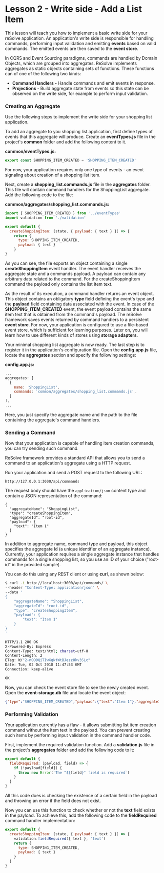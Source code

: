 # Lesson 2 - Write side - Add a List Item

This lesson will teach you how to implement a basic write side for your reSolve application. An application's write side is responsible for handling commands, performing input validation and emitting **events** based on valid commands. The emitted events are then saved to the **event store**.

In CQRS and Event Sourcing paradigms, commands are handled by Domain Objects, which are grouped into aggregates. ReSolve implements aggregates as static objects containing sets of functions. These functions can of one of the following two kinds:

- **Command Handlers** - Handle commands and emit events in response.
- **Projections** - Build aggregate state from events so this state can be observed on the write side, for example to perform input validation.

### Creating an Aggregate

Use the following steps to implement the write side for your shopping list application.

To add an aggregate to you shopping list application, first define types of events that this aggregate will produce. Create an **eventTypes.js** file in the project's **common** folder and add the following content to it.

**common/eventTypes.js:**

<!-- prettier-ignore-start -->
[embedmd]:# (../../examples/shopping-list-tutorial/lesson-2/common/eventTypes.js /^/ /\n$/)
```js
export const SHOPPING_ITEM_CREATED = 'SHOPPING_ITEM_CREATED'
```
<!-- prettier-ignore-end -->

For now, your application requires only one type of events - an event signaling about creation of a shopping list item.

Next, create a **shopping_list.commands.js** file in the **aggregates** folder. This file will contain command handlers for the ShoppingList aggregate. Add the following code to the file:

**common/aggregates/shopping_list.commands.js:**

```js
import { SHOPPING_ITEM_CREATED } from '../eventTypes'
import validation from './validation'

export default {
  createShoppingItem: (state, { payload: { text } }) => {
    return {
      type: SHOPPING_ITEM_CREATED,
      payload: { text }
    }
}
```

As you can see, the file exports an object containing a single **createShoppingItem** event handler. The event handler receives the aggregate state and a commands payload. A payload can contain any arbitrary data related to the command. For the createShoppingItem command the payload only contains the list item text.

As the result of its execution, a command handler returns an event object. This object contains an obligatory **type** field defining the event's type and the **payload** field containing data associated with the event. In case of the **SHOPPING_ITEM_CREATED** event, the event payload contains the same item text that is obtained from the command's payload. The reSolve framework saves events returned by command handlers to a persistent **event store**. For now, your application is configured to use a file-based event store, which is sufficient for learning purposes. Later on, you will learn how to use different kinds of stores using **storage adapters**.

Your minimal shopping list aggregate is now ready. The last step is to register it in the application's configuration file. Open the **config.app.js** file, locate the **aggregates** section and specify the following settings:

**config.app.js:**

```js
...
aggregates: [
  {
    name: 'ShoppingList',
    commands: 'common/aggregates/shopping_list.commands.js',
  }
],
...
```

Here, you just specify the aggregate name and the path to the file containing the aggregate's command handlers.

### Sending a Command

Now that your application is capable of handling item creation commands, you can try sending such command.

ReSolve framework provides a standard API that allows you to send a command to an application's aggregate using a HTTP request.

Run your application and send a POST request to the following URL:

```
http://127.0.0.1:3000/api/commands
```

The request body should have the `application/json` content type and contain a JSON representation of the command:

```
{
  "aggregateName": "ShoppingList",
  "type": "createShoppingItem",
  "aggregateId": "root-id",
  "payload": {
    "text": "Item 1"
  }
}
```

In addition to aggregate name, command type and payload, this object specifies the aggregate Id (a unique identifier of an aggregate instance). Currently, your application requires a single aggregate instance that handles commands for a single shopping list, so you use an ID of your choice ("root-id" in the provided sample).

You can do this using any REST client or using **curl**, as shown below:

```sh
$ curl -i http://localhost:3000/api/commands/ \
--header "Content-Type: application/json" \
--data '
{
    "aggregateName": "ShoppingList",
    "aggregateId": "root-id",
    "type": "createShoppingItem",
    "payload": {
        "text": "Item 1"
    }
}
'

HTTP/1.1 200 OK
X-Powered-By: Express
Content-Type: text/html; charset=utf-8
Content-Length: 2
ETag: W/"2-nOO9QiTIwXgNtWtBJezz8kv3SLc"
Date: Tue, 02 Oct 2018 11:47:53 GMT
Connection: keep-alive

OK
```

Now, you can check the event store file to see the newly created event. Open the **event-storage.db** file and locate the event object:

<!-- prettier-ignore-start -->
``` json
{"type":"SHOPPING_ITEM_CREATED","payload":{"text":"Item 1"},"aggregateId":"root-id","aggregateVersion":1,"timestamp":1542290836877,"aggregateIdAndVersion":"root-id:1","_id":"Qt5KvZEBpeivbm9N"}
```
<!-- prettier-ignore-end -->

### Performing Validation

Your application currently has a flaw - it allows submitting list item creation command without the item text in the payload. You can prevent creating such items by performing input validation in the command handler code.

First, implement the required validation function. Add a **validation.js** file in the project's **aggregates** folder and add the following code to it:

<!-- prettier-ignore-start -->
[embedmd]:# (../../examples/shopping-list-tutorial/lesson-2/common/aggregates/validation.js /^/ /\n$/)
```js
export default {
  fieldRequired: (payload, field) => {
    if (!payload[field]) {
      throw new Error(`The "${field}" field is required`)
    }
  }
}
```
<!-- prettier-ignore-end -->

All this code does is checking the existence of a certain field in the payload and throwing an error if the field does not exist.

Now you can use this function to check whether or not the **text** field exists in the payload. To achieve this, add the following code to the **fieldRequired** command handler implementation:

<!-- prettier-ignore-start -->
[embedmd]:# (../../examples/shopping-list-tutorial/lesson-2/common/aggregates/shopping_list.commands.js /export default/ /^\}/)
```js
export default {
  createShoppingItem: (state, { payload: { text } }) => {
    validation.fieldRequired({ text }, 'text')
    return {
      type: SHOPPING_ITEM_CREATED,
      payload: { text }
    }
  }
}
```
<!-- prettier-ignore-end -->
